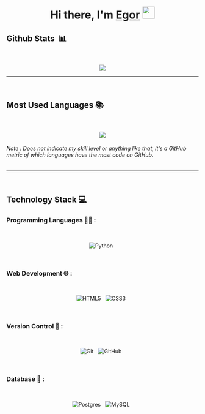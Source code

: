 <h1 align="center">Hi there, I'm <a href="https://daniilshat.ru/" target="_blank">Egor</a> 
<img src="https://github.com/blackcater/blackcater/raw/main/images/Hi.gif" height="32"/></h1>

## Github Stats &nbsp;📊
<br>
<p align='center'>
  <img src="https://github-readme-stats.vercel.app/api?username=Pineapple936&show_icons=true&theme=github_dark">
</p>
<hr>
<br>

## Most Used Languages 📚
<br>
<p align='center'>
  <img src="https://github-readme-stats.anuraghazra1.vercel.app/api/top-langs/?username=Pineapple936&theme=dark&hide_border=true&no-bg=true&no-frame=true&langs_count=10">
</p>
<p align='center'>
  <h6>Note : Does not indicate my skill level or anything like that, it's a GitHub metric of which languages have the most code on GitHub.</h6>
</p>
<hr>
<br>

## Technology Stack 💻
### Programming Languages 👨‍💻 :
<br>
<p align='center'>
  <img src="https://img.shields.io/badge/python-3670A0?style=for-the-badge&logo=python&logoColor=ffdd54" alt="Python">&nbsp;&nbsp;
</p>
<br>

### Web Development 🌐 :
<br>
<p align='center'>
  <img src="https://img.shields.io/badge/html5-%23E34F26.svg?style=for-the-badge&logo=html5&logoColor=white" alt="HTML5">&nbsp;&nbsp;
  <img src="https://img.shields.io/badge/css3-%231572B6.svg?style=for-the-badge&logo=css3&logoColor=white" alt="CSS3">&nbsp;&nbsp;
</p>
<br>

### Version Control 🔧 :
<br>
<p align='center'>
  <img src="https://img.shields.io/badge/git-%23F05033.svg?style=for-the-badge&logo=git&logoColor=white" alt="Git">&nbsp;&nbsp;
  <img src="https://img.shields.io/badge/github-%23121011.svg?style=for-the-badge&logo=github&logoColor=white" alt="GitHub">&nbsp;&nbsp;
</p>
<br>

### Database 💾 :
<br>
<p align='center'>
  <img src="https://img.shields.io/badge/postgres-%23316192.svg?style=for-the-badge&logo=postgresql&logoColor=white" alt="Postgres">&nbsp;&nbsp;
  <img src="https://img.shields.io/badge/mysql-4479A1.svg?style=for-the-badge&logo=mysql&logoColor=white" alt="MySQL">&nbsp;&nbsp;
</p>
<br>
